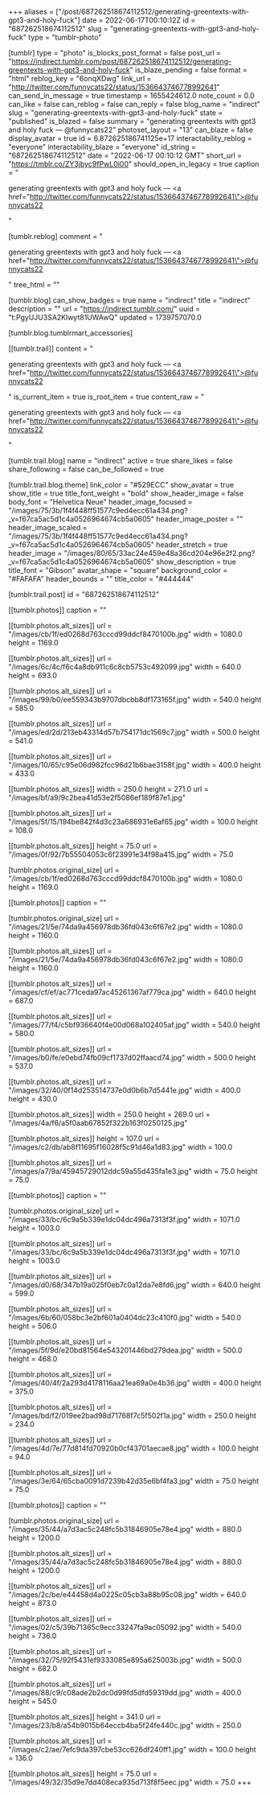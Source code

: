 +++
aliases = ["/post/687262518674112512/generating-greentexts-with-gpt3-and-holy-fuck"]
date = 2022-06-17T00:10:12Z
id = "687262518674112512"
slug = "generating-greentexts-with-gpt3-and-holy-fuck"
type = "tumblr-photo"

[tumblr]
type = "photo"
is_blocks_post_format = false
post_url = "https://indirect.tumblr.com/post/687262518674112512/generating-greentexts-with-gpt3-and-holy-fuck"
is_blaze_pending = false
format = "html"
reblog_key = "6onqXDwg"
link_url = "http://twitter.com/funnycats22/status/1536643746778992641"
can_send_in_message = true
timestamp = 1655424612.0
note_count = 0.0
can_like = false
can_reblog = false
can_reply = false
blog_name = "indirect"
slug = "generating-greentexts-with-gpt3-and-holy-fuck"
state = "published"
is_blazed = false
summary = "generating greentexts with gpt3 and holy fuck — @funnycats22"
photoset_layout = "13"
can_blaze = false
display_avatar = true
id = 6.872625186741125e+17
interactability_reblog = "everyone"
interactability_blaze = "everyone"
id_string = "687262518674112512"
date = "2022-06-17 00:10:12 GMT"
short_url = "https://tmblr.co/ZY3jbyc9fPwL0i00"
should_open_in_legacy = true
caption = "<p>generating greentexts with gpt3 and holy fuck — <a href=\"http://twitter.com/funnycats22/status/1536643746778992641\">@funnycats22</a></p>"

[tumblr.reblog]
comment = "<p>generating greentexts with gpt3 and holy fuck — <a href=\"http://twitter.com/funnycats22/status/1536643746778992641\">@funnycats22</a></p>"
tree_html = ""

[tumblr.blog]
can_show_badges = true
name = "indirect"
title = "indirect"
description = ""
url = "https://indirect.tumblr.com/"
uuid = "t:PgyUJU3SA2Klwyt81UWAwQ"
updated = 1739757070.0

[tumblr.blog.tumblrmart_accessories]

[[tumblr.trail]]
content = "<p>generating greentexts with gpt3 and holy fuck &mdash; <a href=\"http://twitter.com/funnycats22/status/1536643746778992641\">@funnycats22</a></p>"
is_current_item = true
is_root_item = true
content_raw = "<p>generating greentexts with gpt3 and holy fuck — <a href=\"http://twitter.com/funnycats22/status/1536643746778992641\">@funnycats22</a></p>"

[tumblr.trail.blog]
name = "indirect"
active = true
share_likes = false
share_following = false
can_be_followed = true

[tumblr.trail.blog.theme]
link_color = "#529ECC"
show_avatar = true
show_title = true
title_font_weight = "bold"
show_header_image = false
body_font = "Helvetica Neue"
header_image_focused = "/images/75/3b/1f4f448ff51577c9ed4ecc61a434.png?_v=f67ca5ac5d1c4a0526964674cb5a0605"
header_image_poster = ""
header_image_scaled = "/images/75/3b/1f4f448ff51577c9ed4ecc61a434.png?_v=f67ca5ac5d1c4a0526964674cb5a0605"
header_stretch = true
header_image = "/images/80/65/33ac24e459e48a36cd204e96e2f2.png?_v=f67ca5ac5d1c4a0526964674cb5a0605"
show_description = true
title_font = "Gibson"
avatar_shape = "square"
background_color = "#FAFAFA"
header_bounds = ""
title_color = "#444444"

[tumblr.trail.post]
id = "687262518674112512"

[[tumblr.photos]]
caption = ""

[[tumblr.photos.alt_sizes]]
url = "/images/cb/1f/ed0268d763cccd99ddcf8470100b.jpg"
width = 1080.0
height = 1169.0

[[tumblr.photos.alt_sizes]]
url = "/images/6c/4c/f6c4a8db911c6c8cb5753c492099.jpg"
width = 640.0
height = 693.0

[[tumblr.photos.alt_sizes]]
url = "/images/99/b0/ee559343b9707dbcbb8df173165f.jpg"
width = 540.0
height = 585.0

[[tumblr.photos.alt_sizes]]
url = "/images/ed/2d/213eb43314d57b754171dc1569c7.jpg"
width = 500.0
height = 541.0

[[tumblr.photos.alt_sizes]]
url = "/images/10/65/c95e06d982fcc96d21b6bae3158f.jpg"
width = 400.0
height = 433.0

[[tumblr.photos.alt_sizes]]
width = 250.0
height = 271.0
url = "/images/bf/a9/9c2bea41d53e2f5086ef189f87e1.jpg"

[[tumblr.photos.alt_sizes]]
url = "/images/5f/15/194be842f4d3c23a686931e6af65.jpg"
width = 100.0
height = 108.0

[[tumblr.photos.alt_sizes]]
height = 75.0
url = "/images/0f/92/7b55504053c6f23991e34f98a415.jpg"
width = 75.0

[tumblr.photos.original_size]
url = "/images/cb/1f/ed0268d763cccd99ddcf8470100b.jpg"
width = 1080.0
height = 1169.0

[[tumblr.photos]]
caption = ""

[tumblr.photos.original_size]
url = "/images/21/5e/74da9a456978db36fd043c6f67e2.jpg"
width = 1080.0
height = 1160.0

[[tumblr.photos.alt_sizes]]
url = "/images/21/5e/74da9a456978db36fd043c6f67e2.jpg"
width = 1080.0
height = 1160.0

[[tumblr.photos.alt_sizes]]
url = "/images/cf/ef/ac771ceda97ac45261367af779ca.jpg"
width = 640.0
height = 687.0

[[tumblr.photos.alt_sizes]]
url = "/images/77/f4/c5bf936640f4e00d068a102405af.jpg"
width = 540.0
height = 580.0

[[tumblr.photos.alt_sizes]]
url = "/images/b0/fe/e0ebd74fb09cf1737d02ffaacd74.jpg"
width = 500.0
height = 537.0

[[tumblr.photos.alt_sizes]]
url = "/images/32/40/0f14d253514737e0d0b6b7d5441e.jpg"
width = 400.0
height = 430.0

[[tumblr.photos.alt_sizes]]
width = 250.0
height = 269.0
url = "/images/4a/f6/a5f0aab67852f322b163f0250125.jpg"

[[tumblr.photos.alt_sizes]]
height = 107.0
url = "/images/c2/db/ab8f11695f16028f5c91d46a1d83.jpg"
width = 100.0

[[tumblr.photos.alt_sizes]]
url = "/images/a7/9a/45945729012ddc59a55d435fa1e3.jpg"
width = 75.0
height = 75.0

[[tumblr.photos]]
caption = ""

[tumblr.photos.original_size]
url = "/images/33/bc/6c9a5b339e1dc04dc496a7313f3f.jpg"
width = 1071.0
height = 1003.0

[[tumblr.photos.alt_sizes]]
url = "/images/33/bc/6c9a5b339e1dc04dc496a7313f3f.jpg"
width = 1071.0
height = 1003.0

[[tumblr.photos.alt_sizes]]
url = "/images/d0/68/347b19a025f0eb7c0a12da7e8fd6.jpg"
width = 640.0
height = 599.0

[[tumblr.photos.alt_sizes]]
url = "/images/6b/60/058bc3e2bf601a0404dc23c410f0.jpg"
width = 540.0
height = 506.0

[[tumblr.photos.alt_sizes]]
url = "/images/5f/9d/e20bd81564e543201446bd279dea.jpg"
width = 500.0
height = 468.0

[[tumblr.photos.alt_sizes]]
url = "/images/40/4f/2a293d4178116aa21ea69a0e4b36.jpg"
width = 400.0
height = 375.0

[[tumblr.photos.alt_sizes]]
url = "/images/bd/f2/019ee2bad98d71768f7c5f502f1a.jpg"
width = 250.0
height = 234.0

[[tumblr.photos.alt_sizes]]
url = "/images/4d/7e/77d814fd70920b0cf43701aecae8.jpg"
width = 100.0
height = 94.0

[[tumblr.photos.alt_sizes]]
url = "/images/3e/64/65cba0091d7239b42d35e6bf4fa3.jpg"
width = 75.0
height = 75.0

[[tumblr.photos]]
caption = ""

[tumblr.photos.original_size]
url = "/images/35/44/a7d3ac5c248fc5b31846905e78e4.jpg"
width = 880.0
height = 1200.0

[[tumblr.photos.alt_sizes]]
url = "/images/35/44/a7d3ac5c248fc5b31846905e78e4.jpg"
width = 880.0
height = 1200.0

[[tumblr.photos.alt_sizes]]
url = "/images/2c/be/e44458d4a0225c05cb3a88b95c08.jpg"
width = 640.0
height = 873.0

[[tumblr.photos.alt_sizes]]
url = "/images/02/c5/39b71365c9ecc33247fa9ac05092.jpg"
width = 540.0
height = 736.0

[[tumblr.photos.alt_sizes]]
url = "/images/32/75/92f5431ef9333085e895a625003b.jpg"
width = 500.0
height = 682.0

[[tumblr.photos.alt_sizes]]
url = "/images/88/c9/c08ade2b2dc0d99fd5dfd59319dd.jpg"
width = 400.0
height = 545.0

[[tumblr.photos.alt_sizes]]
height = 341.0
url = "/images/23/b8/a54b9015b64eccb4ba5f24fe440c.jpg"
width = 250.0

[[tumblr.photos.alt_sizes]]
url = "/images/c2/ae/7efc9da397cbe53cc626df240ff1.jpg"
width = 100.0
height = 136.0

[[tumblr.photos.alt_sizes]]
height = 75.0
url = "/images/49/32/35d9e7dd408eca935d713f8f5eec.jpg"
width = 75.0
+++
